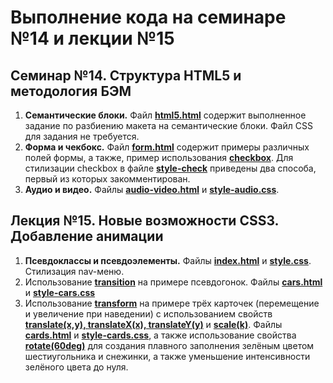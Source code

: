 # Выполнение кода на семинаре №14 и лекции №15

## Семинар №14. Структура HTML5 и методология БЭМ

1. **Cемантические блоки.** Файл **<u>html5.html</u>** содержит выполненное задание по разбиению макета на семантические блоки. Файл CSS для задания не требуется.
2. **Форма и чекбокс.** Файл **<u>form.html</u>** содержит примеры различных полей формы, а также, пример использования **<u>checkbox</u>**. Для стилизации checkbox в файле **<u>style-check</u>** приведены два способа, первый из которых закомментирован.
3. **Аудио и видео.** Файлы **<u>audio-video.html</u>** и **<u>style-audio.css</u>**.

## Лекция №15. Новые возможности CSS3. Добавление анимации

1. **Псевдоклассы и псевдоэлементы.** Файлы **<u>index.html</u>** и **<u>style.css</u>**. Стилизация nav-меню.
2. Использование **<u>transition</u>** на примере псевдогонок. Файлы **<u>cars.html</u>** и **<u>style-cars.css</u>**
3. Использование **<u>transform</u>** на примере трёх карточек (перемещение и увеличение при наведении) с использованием свойств **<u>translate(x,y), translateX(x), translateY(y)</u>** и **<u>scale(k)</u>**. Файлы **<u>cards.html</u>** и **<u>style-cards.css</u>**, а также использование свойства **<u>rotate(60deg)</u>** для создания плавного заполнения зелёным цветом шестиугольника и снежинки, а также уменьшение интенсивности зелёного цвета до нуля.
